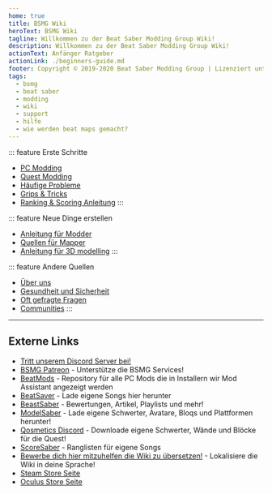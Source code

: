 ```yaml
---
home: true
title: BSMG Wiki
heroText: BSMG Wiki
tagline: Willkommen zu der Beat Saber Modding Group Wiki!
description: Willkommen zu der Beat Saber Modding Group Wiki!
actionText: Anfänger Ratgeber
actionLink: ./beginners-guide.md
footer: Copyright © 2019-2020 Beat Saber Modding Group | Lizenziert unter CC BY-NC-SA 4.0
tags:
  - bsmg
  - beat saber
  - modding
  - wiki
  - support
  - hilfe
  - wie werden beat maps gemacht?
---
```


<div class='features'>

::: feature Erste Schritte
* [PC Modding](./de/pc-modding.md)
* [Quest Modding](./de/quest-modding.md)
* [Häufige Probleme](./de/support/)
* [Grips & Tricks](./de/grips-and-tricks.md)
* [Ranking & Scoring Anleitung](./de/ranking-guide.md)
:::

::: feature Neue Dinge erstellen
* [Anleitung für Modder](/de/modding/)
* [Quellen für Mapper](/de/mapping/)
* [Anleitung für 3D modelling](/de/models/)
:::

::: feature Andere Quellen
* [Über uns](/de/about/)
* [Gesundheit und Sicherheit](./de/health-and-safety.md)
* [Oft gefragte Fragen](/de/faq/)
* [Communities](/de/communities/)
:::

</div>

<hr />

## Externe Links
* [Tritt unserem Discord Server bei!](https://discord.gg/beatsabermods)
* [BSMG Patreon](https://www.patreon.com/beatsabermods) - Unterstütze die BSMG Services!
* [BeatMods](https://beatmods.com) - Repository für alle PC Mods die in Installern wir Mod Assistant angezeigt werden
* [BeatSaver](https://beatsaver.com/) - Lade eigene Songs hier herunter
* [BeastSaber](https://bsaber.com/) - Bewertungen, Artikel, Playlists und mehr!
* [ModelSaber](https://modelsaber.com/) - Lade eigene Schwerter, Avatare, Bloqs und Plattformen herunter!
* [Qosmetics Discord](https://discord.gg/qosmetics) - Downloade eigene Schwerter, Wände und Blöcke für die Quest!
* [ScoreSaber](https://scoresaber.com/) - Ranglisten für eigene Songs
* [Bewerbe dich hier mitzuhelfen die Wiki zu übersetzen!](https://forms.gle/e3BqA3poMjESARe76) - Lokalisiere die Wiki in deine Sprache!
* [Steam Store Seite](https://store.steampowered.com/app/620980/Beat_Saber/)
* [Oculus Store Seite](https://www.oculus.com/experiences/rift/1304877726278670/)
